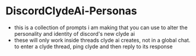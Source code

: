 # DiscordClydeAi-Personas

- this is a collection of prompts i am making that you can use to alter the personality and identity of discord's new clyde ai
- these will only work inside threads clyde ai creates, not in a global chat. to enter a clyde thread, ping clyde and then reply to its response
